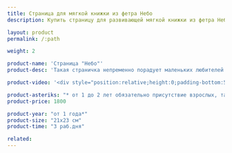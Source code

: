 ```yaml
---
title: Страница для мягкой книжки из фетра Небо
description: Купить страницу для развивающей мягкой книжки из фетра Небо в магазине KiddyTrick

layout: product
permalink: /:path

weight: 2

product-name: 'Страница "Небо"'
product-desc: 'Такая страничка непременно порадует маленьких любителей самолетов и вертолетов. Весь транспорт съемный, на липучках и его можно менять местами. Воздушный шар прячется в кармашке на молнии. Малыш может потренировать мелкую моторику, прокатив самолет между облаками. В луне живет маленький инопланетянин, а в облаках прячется супергерой. Ястреб фиксируется магнитом.'

product-video: '<div style="position:relative;height:0;padding-bottom:56.25%"><iframe src="https://www.youtube.com/embed/NCT5pryCdZg?ecver=2" width="640" height="360" frameborder="0" style="position:absolute;width:100%;height:100%;left:0" allowfullscreen></iframe></div>'

product-asteriks: "* от 1 до 2 лет обязательно присутствие взрослых, так как на страничке присутствуют  мелкие детали, которые очень старательные детки могут проглотить."
product-price: 1800

product-year: "от 1 года*"
product-size: "21х23 см"
product-time: "3 раб.дня"

related:
---
```

	